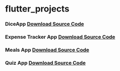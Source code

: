 # flutter_projects


### DiceApp [Download Source Code](https://download-directory.github.io/?url=https%3A%2F%2Fgithub.com%2Ffarseenmanekhan1232%2Fflutter_projects%2Ftree%2Fmaster%2Fdiceapp)

### Expense Tracker App [Download Source Code](https://download-directory.github.io/?url=https%3A%2F%2Fgithub.com%2Ffarseenmanekhan1232%2Fflutter_projects%2Ftree%2Fmaster%2Fexpense_tracker)

### Meals App [Download  Source Code](https://download-directory.github.io/?url=https%3A%2F%2Fgithub.com%2Ffarseenmanekhan1232%2Fflutter_projects%2Ftree%2Fmaster%2Fmeals)

### Quiz App [Download Source Code](https://download-directory.github.io/?url=https%3A%2F%2Fgithub.com%2Ffarseenmanekhan1232%2Fflutter_projects%2Ftree%2Fmaster%2Fquiz_app)
